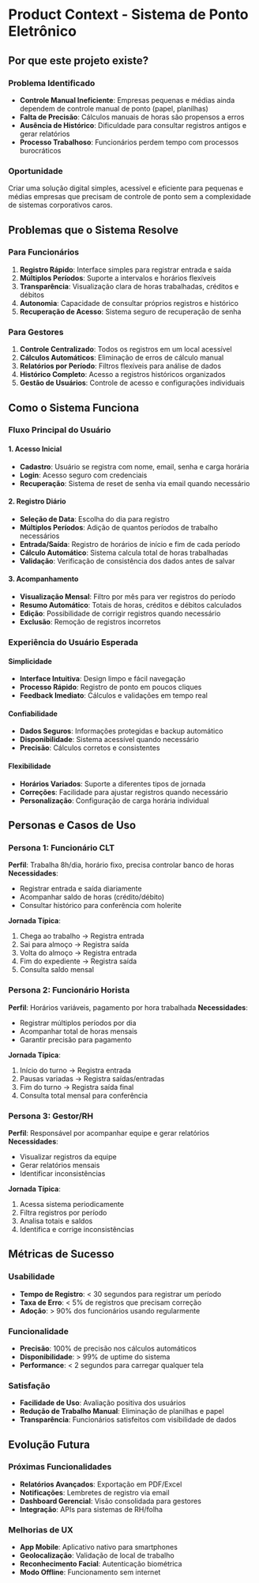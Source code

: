 # Product Context - Sistema de Ponto Eletrônico

## Por que este projeto existe?

### Problema Identificado

- **Controle Manual Ineficiente**: Empresas pequenas e médias ainda dependem de controle manual de ponto (papel, planilhas)
- **Falta de Precisão**: Cálculos manuais de horas são propensos a erros
- **Ausência de Histórico**: Dificuldade para consultar registros antigos e gerar relatórios
- **Processo Trabalhoso**: Funcionários perdem tempo com processos burocráticos

### Oportunidade

Criar uma solução digital simples, acessível e eficiente para pequenas e médias empresas que precisam de controle de ponto sem a complexidade de sistemas corporativos caros.

## Problemas que o Sistema Resolve

### Para Funcionários

1. **Registro Rápido**: Interface simples para registrar entrada e saída
2. **Múltiplos Períodos**: Suporte a intervalos e horários flexíveis
3. **Transparência**: Visualização clara de horas trabalhadas, créditos e débitos
4. **Autonomia**: Capacidade de consultar próprios registros e histórico
5. **Recuperação de Acesso**: Sistema seguro de recuperação de senha

### Para Gestores

1. **Controle Centralizado**: Todos os registros em um local acessível
2. **Cálculos Automáticos**: Eliminação de erros de cálculo manual
3. **Relatórios por Período**: Filtros flexíveis para análise de dados
4. **Histórico Completo**: Acesso a registros históricos organizados
5. **Gestão de Usuários**: Controle de acesso e configurações individuais

## Como o Sistema Funciona

### Fluxo Principal do Usuário

#### 1. Acesso Inicial

- **Cadastro**: Usuário se registra com nome, email, senha e carga horária
- **Login**: Acesso seguro com credenciais
- **Recuperação**: Sistema de reset de senha via email quando necessário

#### 2. Registro Diário

- **Seleção de Data**: Escolha do dia para registro
- **Múltiplos Períodos**: Adição de quantos períodos de trabalho necessários
- **Entrada/Saída**: Registro de horários de início e fim de cada período
- **Cálculo Automático**: Sistema calcula total de horas trabalhadas
- **Validação**: Verificação de consistência dos dados antes de salvar

#### 3. Acompanhamento

- **Visualização Mensal**: Filtro por mês para ver registros do período
- **Resumo Automático**: Totais de horas, créditos e débitos calculados
- **Edição**: Possibilidade de corrigir registros quando necessário
- **Exclusão**: Remoção de registros incorretos

### Experiência do Usuário Esperada

#### Simplicidade

- **Interface Intuitiva**: Design limpo e fácil navegação
- **Processo Rápido**: Registro de ponto em poucos cliques
- **Feedback Imediato**: Cálculos e validações em tempo real

#### Confiabilidade

- **Dados Seguros**: Informações protegidas e backup automático
- **Disponibilidade**: Sistema acessível quando necessário
- **Precisão**: Cálculos corretos e consistentes

#### Flexibilidade

- **Horários Variados**: Suporte a diferentes tipos de jornada
- **Correções**: Facilidade para ajustar registros quando necessário
- **Personalização**: Configuração de carga horária individual

## Personas e Casos de Uso

### Persona 1: Funcionário CLT

**Perfil**: Trabalha 8h/dia, horário fixo, precisa controlar banco de horas
**Necessidades**:

- Registrar entrada e saída diariamente
- Acompanhar saldo de horas (crédito/débito)
- Consultar histórico para conferência com holerite

**Jornada Típica**:

1. Chega ao trabalho → Registra entrada
2. Sai para almoço → Registra saída
3. Volta do almoço → Registra entrada
4. Fim do expediente → Registra saída
5. Consulta saldo mensal

### Persona 2: Funcionário Horista

**Perfil**: Horários variáveis, pagamento por hora trabalhada
**Necessidades**:

- Registrar múltiplos períodos por dia
- Acompanhar total de horas mensais
- Garantir precisão para pagamento

**Jornada Típica**:

1. Início do turno → Registra entrada
2. Pausas variadas → Registra saídas/entradas
3. Fim do turno → Registra saída final
4. Consulta total mensal para conferência

### Persona 3: Gestor/RH

**Perfil**: Responsável por acompanhar equipe e gerar relatórios
**Necessidades**:

- Visualizar registros da equipe
- Gerar relatórios mensais
- Identificar inconsistências

**Jornada Típica**:

1. Acessa sistema periodicamente
2. Filtra registros por período
3. Analisa totais e saldos
4. Identifica e corrige inconsistências

## Métricas de Sucesso

### Usabilidade

- **Tempo de Registro**: < 30 segundos para registrar um período
- **Taxa de Erro**: < 5% de registros que precisam correção
- **Adoção**: > 90% dos funcionários usando regularmente

### Funcionalidade

- **Precisão**: 100% de precisão nos cálculos automáticos
- **Disponibilidade**: > 99% de uptime do sistema
- **Performance**: < 2 segundos para carregar qualquer tela

### Satisfação

- **Facilidade de Uso**: Avaliação positiva dos usuários
- **Redução de Trabalho Manual**: Eliminação de planilhas e papel
- **Transparência**: Funcionários satisfeitos com visibilidade de dados

## Evolução Futura

### Próximas Funcionalidades

- **Relatórios Avançados**: Exportação em PDF/Excel
- **Notificações**: Lembretes de registro via email
- **Dashboard Gerencial**: Visão consolidada para gestores
- **Integração**: APIs para sistemas de RH/folha

### Melhorias de UX

- **App Mobile**: Aplicativo nativo para smartphones
- **Geolocalização**: Validação de local de trabalho
- **Reconhecimento Facial**: Autenticação biométrica
- **Modo Offline**: Funcionamento sem internet
